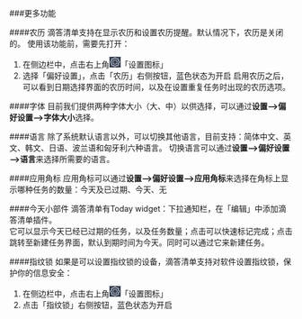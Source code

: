 ###更多功能

####农历
滴答清单支持在显示农历和设置农历提醒。默认情况下，农历是关闭的。
使用该功能前，需要先打开：
1. 在侧边栏中，点击右上角<img src="/images/image4131.png" title="设置" width="20" />「设置图标」
2. 选择「偏好设置」，点击「农历」右侧按钮，蓝色状态为开启
启用农历之后，可以看到日期选择界面的农历时间，以及在设置重复任务时出现的农历选项。

####字体
目前我们提供两种字体大小（大、中）以供选择，可以通过**设置—>偏好设置—>字体大小**选择。

####语言
除了系统默认语言以外，可以切换其他语言，目前支持：简体中文、英文、韩文、日语、波兰语和匈牙利六种语言。
切换语言可以通过**设置—>偏好设置—>语言**来选择所需要的语言。

####应用角标
应用角标可以通过**设置—>偏好设置—>应用角标**来选择在角标上显示哪种任务的数量：今天及已过期、今天、无

####今天小部件
滴答清单有Today widget：下拉通知栏，在「编辑」中添加滴答清单插件。
<br >它可以显示今天已经已过期的任务，以及任务数量；点击可以快速标记完成；点击跳转至新建任务界面，默认到期时间为今天。同时可以通过它来新建任务。

####指纹锁
如果是可以设置指纹锁的设备，滴答清单支持对软件设置指纹锁，保护你的信息安全：
1. 在侧边栏中，点击右上角<img src="/images/image4131.png" title="设置" width="20" />「设置图标」
2. 点击「指纹锁」右侧按钮，蓝色状态为开启